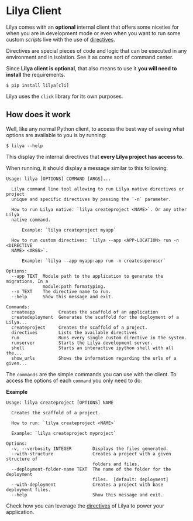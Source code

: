 # Lilya Client

Lilya comes with an **optional** internal client that offers some niceties for when you are
in development mode or even when you want to run some custom *scripts* live with the use of
[directives](./directives/directives.md).

Directives are special pieces of code and logic that can be executed in any environment and in
isolation. See it as come sort of command center.

Since **Lilya client is optional**, that also means to use it **you will need to install** the
requirements.

```shell
$ pip install lilya[cli]
```

Lilya uses the `click` library for its own purposes.

## How does it work

Well, like any normal Python client, to access the best way of seeing what options are available
to you is by running:

```shell
$ lilya --help
```

This display the internal directives that **every Lilya project has access to**.

When running, it should display a message similar to this following:

```shell
Usage: lilya [OPTIONS] COMMAND [ARGS]...

  Lilya command line tool allowing to run Lilya native directives or project
  unique and specific directives by passing the `-n` parameter.

  How to run Lilya native: `lilya createproject <NAME>`. Or any other Lilya
  native command.

      Example: `lilya createproject myapp`

  How to run custom directives: `lilya --app <APP-LOCATION> run -n <DIRECTIVE
  NAME> <ARGS>`.

      Example: `lilya --app myapp:app run -n createsuperuser`

Options:
  --app TEXT  Module path to the application to generate the migrations. In a
              module:path formatyping.
  --n TEXT    The directive name to run.
  --help      Show this message and exit.

Commands:
  createapp         Creates the scaffold of an application
  createdeployment  Generates the scaffold for the deployment of a Lilya...
  createproject     Creates the scaffold of a project.
  directives        Lists the available directives
  run               Runs every single custom directive in the system.
  runserver         Starts the Lilya development server.
  shell             Starts an interactive ipython shell with all the...
  show_urls         Shows the information regarding the urls of a given...
```

The `commands` are the simple commands you can use with the client. To access the options of
each `command` you only need to do:

**Example**

```shell
Usage: lilya createproject [OPTIONS] NAME

  Creates the scaffold of a project.

  How to run: `lilya createproject <NAME>`

  Example: `lilya createproject myproject`

Options:
  -v, --verbosity INTEGER        Displays the files generated.
  --with-structure               Creates a project with a given structure of
                                 folders and files.
  --deployment-folder-name TEXT  The name of the folder for the deployment
                                 files.  [default: deployment]
  --with-deployment              Creates a project with base deployment files.
  --help                         Show this message and exit.
```

Check how you can leverage the [directives](./directives/directives.md) of Lilya to power your
application.
